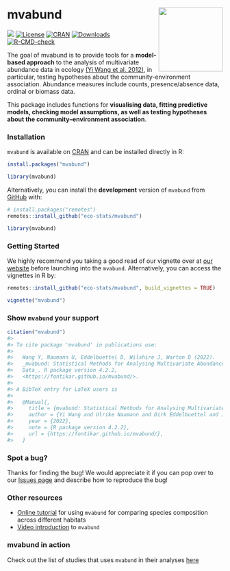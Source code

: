 
<!-- README.md is generated from README.Rmd. Please edit that file -->

# mvabund <img src="man/figures/mvabund_hex.png" align="right" alt="" width="150" />

<!-- badges: start -->

[![](https://img.shields.io/badge/doi-10.1111/j.2041--210X.2012.00190.x-orange.svg)](https://doi.org/10.1111/j.2041-210X.2012.00190.x)
[![License](http://img.shields.io/badge/license-LGPL%20%28%3E=%202.1%29-brightgreen.svg?style=flat)](http://www.gnu.org/licenses/gpl-2.0.html)
[![CRAN](http://www.r-pkg.org/badges/version/mvabund)](https://CRAN.R-project.org/package=mvabund)
[![Downloads](http://cranlogs.r-pkg.org/badges/mvabund?color=brightgreen)](https://www.r-pkg.org/pkg/mvabund)
[![R-CMD-check](https://github.com/eco-stats/mvabund/actions/workflows/ci.yaml/badge.svg)](https://github.com/eco-stats/mvabund/actions/workflows/ci.yaml) 
<!-- [![Codecov test
coverage](https://codecov.io/gh/fontikar/mvabund/branch/master/graph/badge.svg)](https://app.codecov.io/gh/fontikar/mvabund?branch=master)
<!-- badges: end -->

The goal of mvabund is to provide tools for a **model-based approach**
to the analysis of multivariate abundance data in ecology [(Yi Wang et
al. 2012)](https://besjournals.onlinelibrary.wiley.com/doi/10.1111/j.2041-210X.2012.00190.x),
in particular, testing hypotheses about the community-environment
association. Abundance measures include counts, presence/absence data,
ordinal or biomass data.

This package includes functions for **visualising data, fitting
predictive models, checking model assumptions, as well as testing
hypotheses about the community–environment association**.

### Installation

`mvabund` is available on
[CRAN](https://CRAN.R-project.org/package=mvabund) and can be installed
directly in R:

``` r
install.packages("mvabund")

library(mvabund)
```

Alternatively, you can install the **development** version of `mvabund`
from [GitHub](https://github.com/) with:

``` r
# install.packages("remotes")
remotes::install_github("eco-stats/mvabund")

library(mvabund)
```

### Getting Started

We highly recommend you taking a good read of our vignette over at [our
website]() before launching into the `mvabund`. Alternatively, you can
access the vignettes in R by:

``` r
remotes::install_github("eco-stats/mvabund", build_vignettes = TRUE)

vignette("mvabund")
```

### Show `mvabund` your support

``` r
citation("mvabund")
#> 
#> To cite package 'mvabund' in publications use:
#> 
#>   Wang Y, Naumann U, Eddelbuettel D, Wilshire J, Warton D (2022).
#>   _mvabund: Statistical Methods for Analysing Multivariate Abundance
#>   Data_. R package version 4.2.2,
#>   <https://fontikar.github.io/mvabund/>.
#> 
#> A BibTeX entry for LaTeX users is
#> 
#>   @Manual{,
#>     title = {mvabund: Statistical Methods for Analysing Multivariate Abundance Data},
#>     author = {Yi Wang and Ulrike Naumann and Dirk Eddelbuettel and John Wilshire and David Warton},
#>     year = {2022},
#>     note = {R package version 4.2.2},
#>     url = {https://fontikar.github.io/mvabund/},
#>   }
```

### Spot a bug?

Thanks for finding the bug! We would appreciate it if you can pop over
to our [Issues page](https://github.com/eco-stats/mvabund/issues) and
describe how to reproduce the bug!

### Other resources

-   [Online
    tutorial](https://environmentalcomputing.net/statistics/mvabund/)
    for using `mvabund` for comparing species composition across
    different habitats
-   [Video
    introduction](http://eco-stats.blogspot.com/2012/03/introducing-mvabund-package-and-why.html)
    to `mvabund`

### mvabund in action

Check out the list of studies that uses `mvabund` in their analyses
[here](https://scholar.google.com.au/scholar?cites=2455431763697722063&as_sdt=2005&sciodt=0,5&hl=en)
